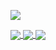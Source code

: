 
![](https://komarev.com/ghpvc/?username=d0kur0&label=?-23qfAF12)


<a href="https://github.com/d0kur0/webms-desktop">
  <img align="center" src="https://github-readme-stats.vercel.app/api/pin/?username=d0kur0&repo=webms-desktop&theme=radical" />
</a>

<a href="https://github.com/d0kur0/webm-pwa">
  <img align="center" src="https://github-readme-stats.vercel.app/api/pin/?username=d0kur0&repo=webm-pwa&theme=radical" />
</a>

<a href="https://github.com/d0kur0/toster-stickers">
  <img align="center" src="https://github-readme-stats.vercel.app/api/pin/?username=d0kur0&repo=toster-stickers&theme=radical" />
</a>

